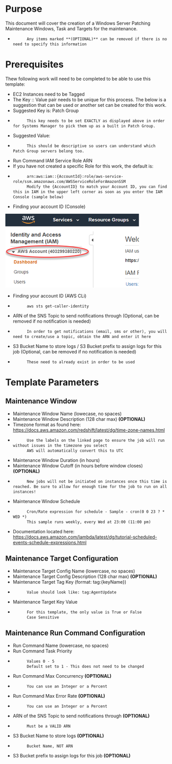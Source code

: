 # Purpose

This document will cover the creation of a Windows Server Patching Maintenance Windows, Task and Targets for the maintenance.

*           Any items marked **(OPTIONAL)** can be removed if there is no need to specify this information

# Prerequisites

Thew following work will need to be completed to be able to use this template:

* EC2 Instances need to be Tagged
* The Key :: Value pair needs to be unique for this process. The below is a suggestion that can be used or another set can be created for this work.
* Suggested Key is: Patch Group
*           This key needs to be set EXACTLY as displayed above in order for Systems Manager to pick them up as a built in Patch Group.
* Suggested Value:
*           This should be descriptive so users can understand which Patch Group servers belong too.
* Run Command IAM Service Role ARN
* If you have not created a specific Role for this work, the default is:
*           arn:aws:iam::{AccountId}:role/aws-service-role/ssm.amazonaws.com/AWSServiceRoleForAmazonSSM
            Modify the {AccountID} to match your Account ID, you can find this in IAM in the upper left corner as soon as you enter the IAM Console (sample below)
* Finding your account ID (Console)

![Console AccountId](/images/account-id-iam-console.png)

* Finding your account ID (AWS CLi)
*           aws sts get-caller-identity
* ARN of the SNS Topic to send notifications through (Optional, can be removed if no notification is needed)
*           In order to get notifications (email, sms or other), you will need to create/use a topic, obtain the ARN and enter it here
* S3 Bucket Name to store logs / S3 Bucket prefix to assign logs for this job (Optional, can be removed if no notification is needed)
*           These need to already exist in order to be used

# Template Parameters
## Maintenance Window

* Maintenance Window Name (lowecase, no spaces)
* Maintenance Window Description (128 char max) **(OPTIONAL)**
* Timezone format as found here: https://docs.aws.amazon.com/redshift/latest/dg/time-zone-names.html
*           Use the labels on the linked page to ensure the job will run without issues in the timezone you select
            AWS will automatically convert this to UTC
* Maintenance Window Duration (in hours)
* Maintenance Window Cutoff (in hours before window closes) **(OPTIONAL)**
*           New jobs will not be initiated on instances once this time is reached. Be sure to allow for enough time for the job to run on all instances!
* Maintenance Window Schedule
*           Cron/Rate expression for schedule - Sample - cron(0 0 23 ? * WED *)
            This sample runs weekly, every Wed at 23:00 (11:00 pm)
* Documentation located here: https://docs.aws.amazon.com/lambda/latest/dg/tutorial-scheduled-events-schedule-expressions.html

## Maintenance Target Configuration

* Maintenance Target Config Name (lowercase, no spaces)
* Maintenance Target Config Description (128 char max) **(OPTIONAL)**
* Maintenance Target Tag Key (format: tag:{keyName})
*           Value should look like: tag:AgentUpdate
* Maintenance Target Key Value
*           For this template, the only value is True or False
            Case Sensitive

## Maintenance Run Command Configuration

* Run Command Name (lowercase, no spaces)
* Run Command Task Priority
*           Values 0 - 5
            Default set to 1 - This does not need to be changed
* Run Command Max Concurrency **(OPTIONAL)**
*           You can use an Integer or a Percent
* Run Command Max Error Rate **(OPTIONAL)**
*           You can use an Integer or a Percent
* ARN of the SNS Topic to send notifications through **(OPTIONAL)**
*           Must be a VALID ARN
* S3 Bucket Name to store logs **(OPTIONAL)**
*           Bucket Name, NOT ARN
* S3 Bucket prefix to assign logs for this job **(OPTIONAL)**
